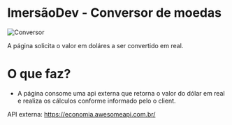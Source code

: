 # ImersãoDev - Conversor de moedas
![Conversor](https://github.com/hiranneri/imersaodev/tree/main/Aula01%20-%20Conversor/img/index.png)

A página solicita o valor em doláres a ser convertido em real.

# O que faz?
 - A página consome uma api externa que retorna o valor do dólar em real e realiza os cálculos conforme informado pelo o client.

API externa: https://economia.awesomeapi.com.br/
